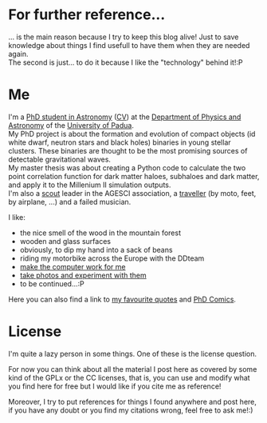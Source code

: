 <!-- 
.. link: 
.. description: 
.. tags: personal
.. date: 2013/08/14 16:59:33
.. title: About
.. slug: about
-->

# For further reference...

... is the main reason because I try to keep this blog alive! Just to save knowledge about things I find usefull to have them when they are needed again.    
The second is just... to do it because I like the "technology" behind it!:P


# Me

I'm a [PhD student in Astronomy](http://www.dfa.unipd.it/index.php?id=1051) ([CV](curriculum-vitae.html))
at the [Department of Physics and Astronomy](http://www.dfa.unipd.it/) of the [University of Padua](http://www.unipd.it/).    
My PhD project is about the formation and evolution of compact objects 
(id white dwarf, neutron stars and black holes) binaries in young stellar clusters. 
These binaries are thought to be the most promising sources of detectable gravitational waves.    
My master thesis was about creating a Python code to calculate the two point correlation 
function for dark matter haloes, subhaloes and dark matter, and apply it to the Millenium II simulation outputs.    
I'm also a [scout](scout.html) leader in the AGESCI association, a [traveller](travels.html)
(by moto, feet, by airplane, ...) and a failed musician.

I like:

* the nice smell of the wood in the mountain forest
* wooden and glass surfaces
* obviously, to dip my hand into a sack of beans
* riding my motorbike across the Europe with the DDteam
* [make the computer work for me](programming-links.html)
* [take photos and experiment with them](photos.html)
* to be continued...:P

Here you can also find a link to [my favourite quotes](my-favourite-quotes.html) and [PhD Comics](my-favourite-phd-comics.html).

<!--<details>
<summary>-->
# License
<!--</summary>-->
I'm quite a lazy person in some things. One of these is the license question.

For now you can think about all the material I post here as covered by some kind 
of the GPLx or the CC licenses, that is, you can use and modify what you find here 
for free but I would like if you cite me as reference!

Moreover, I try to put references for things I found anywhere and post here, 
if you have any doubt or you find my citations wrong, feel free to ask me!:)
<!--</details>-->